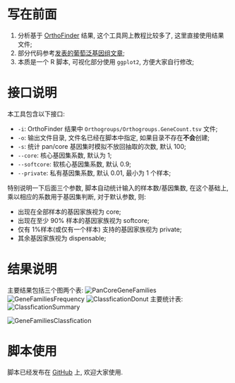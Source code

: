 # 写在前面
1. 分析基于 [OrthoFinder](https://github.com/davidemms/OrthoFinder) 结果, 这个工具网上教程比较多了, 这里直接使用结果文件;
2. 部分代码参考[发表的葡萄泛基因组文章](https://github.com/NotebookOFXiaoMing/SuperPangenomeofGrapevines);
3. 本质是一个 R 脚本, 可视化部分使用 `ggplot2`, 方便大家自行修改;
# 接口说明
本工具包含以下接口:
- `-i`: OrthoFinder 结果中 `Orthogroups/Orthogroups.GeneCount.tsv` 文件;
- `-o`: 输出文件目录, 文件名已经在脚本中指定, 如果目录不存在**不会**创建;
- `-s`: 统计 pan/core 基因集时模拟不放回抽取的次数, 默认 100;
- `--core`: 核心基因集系数, 默认为 1;
- `--softcore`: 软核心基因集系数, 默认 0.9;
- `--private`: 私有基因集系数, 默认 0.01, 最小为 1 个样本;

特别说明一下后面三个参数, 脚本自动统计输入的样本数/基因集数, 在这个基础上, 乘以相应的系数用于基因集判断, 对于默认参数, 则:
- 出现在全部样本的基因家族视为 core;
- 出现在至少 90% 样本的基因家族视为 softcore;
- 仅有 1%样本(或仅有一个样本) 支持的基因家族视为 private;
- 其余基因家族视为 dispensable;
# 结果说明
主要结果包括三个图两个表:
![PanCoreGeneFamilies](https://cdn.jsdelivr.net/gh/WangZhSi/WangZhSi.github.io@main/_images/PanCoreGeneFamilies.png)
![GeneFamiliesFrequency](https://cdn.jsdelivr.net/gh/WangZhSi/WangZhSi.github.io@main/_images/GeneFamiliesFrequency.png)
![ClassficationDonut](https://cdn.jsdelivr.net/gh/WangZhSi/WangZhSi.github.io@main/_images/ClassficationDonut.png)
主要统计表:
![ClassficationSummary](https://cdn.jsdelivr.net/gh/WangZhSi/WangZhSi.github.io@main/_images/ClassficationSummary.png)

![GeneFamiliesClassfication](https://cdn.jsdelivr.net/gh/WangZhSi/WangZhSi.github.io@main//_images/GeneFamiliesClassfication.png)

# 脚本使用
脚本已经发布在 [GitHub](https://github.com/WangZhSi/Bioinformatics_tool/tree/main/orthoPanCore_visualization) 上, 欢迎大家使用.